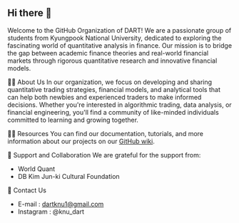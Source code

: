 ## Hi there 👋
Welcome to the GitHub Organization of DART! We are a passionate group of students from Kyungpook National University, dedicated to exploring the fascinating world of quantitative analysis in finance. Our mission is to bridge the gap between academic finance theories and real-world financial markets through rigorous quantitative research and innovative financial models.

🙋‍♀️ About Us
In our organization, we focus on developing and sharing quantitative trading strategies, financial models, and analytical tools that can help both newbies and experienced traders to make informed decisions. Whether you're interested in algorithmic trading, data analysis, or financial engineering, you'll find a community of like-minded individuals committed to learning and growing together.

👩‍💻 Resources
You can find our documentation, tutorials, and more information about our projects on our [GitHub wiki](https://github.com/DART-KNU/.github/wiki).

🤝 Support and Collaboration
We are grateful for the support from:
- World Quant
- DB Kim Jun-ki Cultural Foundation

🌟 Contact Us
- E-mail : dartknu1@gmail.com
- Instagram : @knu_dart

